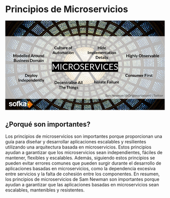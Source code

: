# Principios de Microservicios
![Principios de microservicios](assets/pri_microservice.png)

## ¿Porqué son importantes?

Los principios de microservicios son importantes porque proporcionan una guía para diseñar y desarrollar aplicaciones escalables y resilientes utilizando una arquitectura basada en microservicios. Estos principios ayudan a garantizar que los microservicios sean independientes, fáciles de mantener, flexibles y escalables. Además, siguiendo estos principios se pueden evitar errores comunes que pueden surgir durante el desarrollo de aplicaciones basadas en microservicios, como la dependencia excesiva entre servicios y la falta de cohesión entre los componentes. En resumen, los principios de microservicios de Sam Newman son importantes porque ayudan a garantizar que las aplicaciones basadas en microservicios sean escalables, mantenibles y resistentes.